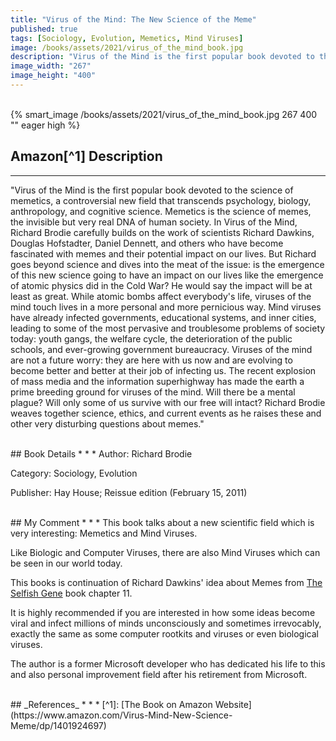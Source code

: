 ```yaml
---
title: "Virus of the Mind: The New Science of the Meme"
published: true
tags: [Sociology, Evolution, Memetics, Mind Viruses]
image: /books/assets/2021/virus_of_the_mind_book.jpg
description: "Virus of the Mind is the first popular book devoted to the science of memetics, a controversial new field that transcends psychology, biology, anthropology, and cognitive science. Memetics is the science of memes, the invisible but very real DNA of human society. In Virus of the Mind, Richard Brodie carefully builds on the work of scientists Richard Dawkins, Douglas Hofstadter, Daniel Dennett, and others who have become fascinated with memes and their potential impact on our lives. But Richard goes beyond science and dives into the meat of the issue."
image_width: "267"
image_height: "400"
---
```


<br>
{% smart_image /books/assets/2021/virus_of_the_mind_book.jpg 267 400 "" eager high %}
<br>

## Amazon[^1] Description
* * *

"Virus of the Mind is the first popular book devoted to the science of memetics, a controversial new field that transcends psychology, biology, anthropology, and cognitive science. Memetics is the science of memes, the invisible but very real DNA of human society. In Virus of the Mind, Richard Brodie carefully builds on the work of scientists Richard Dawkins, Douglas Hofstadter, Daniel Dennett, and others who have become fascinated with memes and their potential impact on our lives. But Richard goes beyond science and dives into the meat of the issue: is the emergence of this new science going to have an impact on our lives like the emergence of atomic physics did in the Cold War? He would say the impact will be at least as great. While atomic bombs affect everybody's life, viruses of the mind touch lives in a more personal and more pernicious way. Mind viruses have already infected governments, educational systems, and inner cities, leading to some of the most pervasive and troublesome problems of society today: youth gangs, the welfare cycle, the deterioration of the public schools, and ever-growing government bureaucracy. Viruses of the mind are not a future worry: they are here with us now and are evolving to become better and better at their job of infecting us. The recent explosion of mass media and the information superhighway has made the earth a prime breeding ground for viruses of the mind. Will there be a mental plague? Will only some of us survive with our free will intact? Richard Brodie weaves together science, ethics, and current events as he raises these and other very disturbing questions about memes."

<br>
## Book Details
* * *
Author: Richard Brodie

Category: Sociology, Evolution

Publisher: Hay House; Reissue edition (February 15, 2011)


<br>
## My Comment
* * *
This book talks about a new scientific field which is very interesting: Memetics and Mind Viruses.

Like Biologic and Computer Viruses, there are also Mind Viruses which can be seen in our world today.

This books is continuation of Richard Dawkins' idea about Memes from [The Selfish Gene](/books/2021/the-selfish-gene) book chapter 11.

It is highly recommended if you are interested in how some ideas become viral and infect millions of minds unconsciously and sometimes irrevocably, exactly the same as some computer rootkits and viruses or even biological viruses.

The author is a former Microsoft developer who has dedicated his life to this and also personal improvement field after his retirement from Microsoft.

<br>
## _References_
* * *
[^1]: [The Book on Amazon Website](https://www.amazon.com/Virus-Mind-New-Science-Meme/dp/1401924697)
